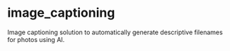# image_captioning
 Image captioning solution to automatically generate descriptive filenames for photos using AI.
